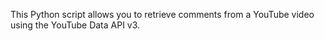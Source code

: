 This Python script allows you to retrieve comments from a YouTube video using the YouTube Data API v3.

